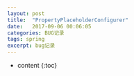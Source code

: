 ```yaml
---
layout: post
title:  "PropertyPlaceholderConfigurer"
date:   2017-09-06 00:06:05
categories: BUG记录
tags: spring
excerpt: bug记录
---
```


* content
{:toc}

